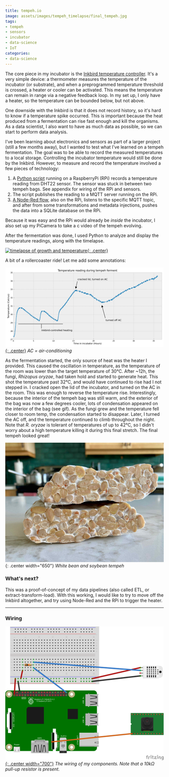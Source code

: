 ```yaml
---
title: tempeh.io
image: assets/images/tempeh_timelapse/final_tempeh.jpg
tags:
- tempeh
- sensors
- incubator
- data-science
- IoT
categories:
- data-science
---
```


The core piece in my incubator is the [Inkbird temperature controller](https://www.ink-bird.com/products-temperature-controller.html). It's a very simple device: a thermometer measures the temperature of the incubator (or substrate), and when a preprogrammed temperature threshold is crossed, a heater or cooler can be activated. This means the temperature can remain in range via a negative feedback loop. In my set up, I only have a heater, so the temperature can be bounded below, but not above.

One downside with the Inkbird is that it does not record history, so it's hard to know if a temperature spike occurred. This is important because the heat produced from a fermentation can rise fast enough and kill the organisms. As a data scientist, I also want to have as much data as possible, so we can start to perform data analysis.

I've been learning about electronics and sensors as part of a larger project (still a few months away), but I wanted to test what I've learned on a tempeh fermentation. The goal was to be able to record the measured temperatures to a local storage. Controlling the incubator temperature would still be done by the Inkbird. However, to measure and record the temperature involved a few pieces of technology:

1.  A [Python script](https://gist.github.com/CamDavidsonPilon/42eed294317614b64426d65bab4ca519) running on a RaspberryPi (RPi) records a temperature reading from DHT22 sensor.  The sensor was stuck in between two tempeh bags. See appendix for wiring of the RPi and sensors.
2. The script publishes the reading to a MQTT server running on the RPi.
3.  [A Node-Red flow](https://gist.github.com/CamDavidsonPilon/d0fd498658f5e8c9fd1056ede7c28199), also on the RPi, listens to the specific MQTT topic, and after from some transformations and metadata injections, pushes the data into a SQLite database on the RPi.

Because it was easy and the RPi would already be *inside* the incubator, I also set up my PiCamera to take a c video of the tempeh evolving.

After the fermentation was done, I used Python to analyze and display the temperature readings, along with the timelapse.

[![timelapse of growth and temperature](/assets/images/tempeh_timelapse/concat_small.gif){: .center}](/assets/images/tempeh_timelapse/concat.gif)

A bit of a rollercoaster ride! Let me add some annotations:

[![temperature](/assets/images/tempeh_timelapse/annotated.png){: .center}](/assets/images/tempeh_timelapse/annotated.png)
*AC = air-conditioning*

As the fermentation started, the only source of heat was the heater I provided. This caused the oscillation in temperature, as the temperature of the room was lower than the target temperature of 30℃. After ~12h, the fungi, *Rhizopus oryzae*, had taken hold and started to generate heat. This shot the temperature past 32℃, and would have continued to rise had I not stepped in. I cracked open the lid of the incubator, and turned on the AC in the room. This was enough to reverse the temperature rise. Interestingly, because the interior of the tempeh bag was still warm, and the exterior of the bag was now a few degrees cooler, lots of condensation appeared on the interior of the bag (see gif). As the fungi grew and the temperature fell closer to room temp, the condensation started to disappear. Later, I turned the AC off, and the temperature continued to climb throughout the night. Note that *R. oryzae* is tolerant of temperatures of up to 42℃, so I didn't worry about a high temperature killing it during this final stretch. The final tempeh looked great!


![final tempeh](/assets/images/tempeh_timelapse/final_tempeh.jpg){: .center width="650"}
*White bean and soybean tempeh*
### What's next?
This was a proof-of-concept of my data pipelines (also called ETL, or extract-transform-load). With this working, I would like to try to move off the Inkbird altogether, and try using Node-Red and the RPi to trigger the heater.

-----

### Wiring
[![wiring](/assets/images/tempeh_timelapse/wiring.png){: .center  width="700"}](/assets/images/tempeh_timelapse/wiring.png)
*The wiring of my components. Note that a 10kΩ pull-up resistor is present.*

